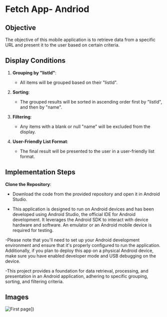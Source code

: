 # Fetch App- Andriod

## Objective

The objective of this mobile application is to retrieve data from a specific URL and present it to the user based on certain criteria.

## Display Conditions

1. **Grouping by "listId"**:
   - All items will be grouped based on their "listId".

2. **Sorting**:
   - The grouped results will be sorted in ascending order first by "listId", and then by "name".

3. **Filtering**:
   - Any items with a blank or null "name" will be excluded from the display.

4. **User-Friendly List Format**:
   - The final result will be presented to the user in a user-friendly list format.


## Implementation Steps

 **Clone the Repository**:
   - Download the code from the provided repository and open it in Android Studio.

- This application is designed to run on Android devices and has been developed using Android Studio, the official IDE for Android development. It leverages the Android SDK to interact with device hardware and software. An emulator or an Android mobile device is required for testing.

-Please note that you'll need to set up your Android development environment and ensure that it's properly configured to run the application. Additionally, if you plan to deploy this app on a physical Android device, make sure you have enabled developer mode and USB debugging on the device.

-This project provides a foundation for data retrieval, processing, and presentation in an Android application, adhering to specific grouping, sorting, and filtering criteria.

## Images
![First page]([(https://github.com/Pranavi-22/AndriodProject_Fetch/issues/1)https://github.com/Pranavi-22/AndriodProject_Fetch/issues/1)])
